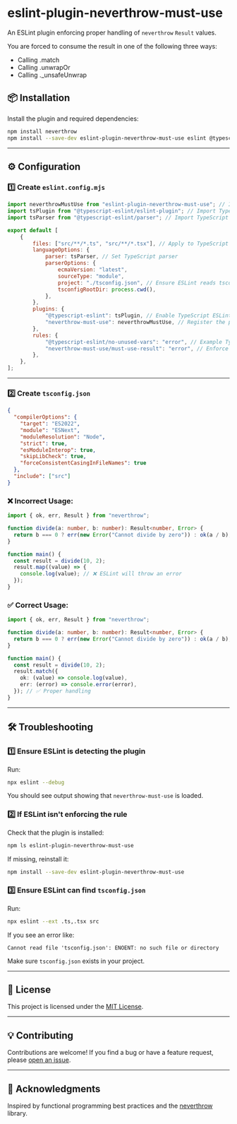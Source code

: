 # eslint-plugin-neverthrow-must-use

An ESLint plugin enforcing proper handling of `neverthrow` `Result` values.

You are forced to consume the result in one of the following three ways:

* Calling .match
* Calling .unwrapOr
* Calling ._unsafeUnwrap

## 📦 Installation

Install the plugin and required dependencies:

```sh
npm install neverthrow
npm install --save-dev eslint-plugin-neverthrow-must-use eslint @typescript-eslint/parser @typescript-eslint/eslint-plugin typescript
```

---

## ⚙️ Configuration

### **1️⃣ Create `eslint.config.mjs`**

```js
import neverthrowMustUse from "eslint-plugin-neverthrow-must-use"; // Import plugin
import tsPlugin from "@typescript-eslint/eslint-plugin"; // Import TypeScript plugin
import tsParser from "@typescript-eslint/parser"; // Import TypeScript parser

export default [
	{
		files: ["src/**/*.ts", "src/**/*.tsx"], // Apply to TypeScript files
		languageOptions: {
			parser: tsParser, // Set TypeScript parser
			parserOptions: {
				ecmaVersion: "latest",
				sourceType: "module",
				project: "./tsconfig.json", // Ensure ESLint reads tsconfig
				tsconfigRootDir: process.cwd(),
			},
		},
		plugins: {
			"@typescript-eslint": tsPlugin, // Enable TypeScript ESLint rules
			"neverthrow-must-use": neverthrowMustUse, // Register the plugin
		},
		rules: {
			"@typescript-eslint/no-unused-vars": "error", // Example TypeScript rule
			"neverthrow-must-use/must-use-result": "error", // Enforce `neverthrow` rule
		},
	},
];
```

---

### **2️⃣ Create `tsconfig.json`**

```json
{
  "compilerOptions": {
    "target": "ES2022",
    "module": "ESNext",
    "moduleResolution": "Node",
    "strict": true,
    "esModuleInterop": true,
    "skipLibCheck": true,
    "forceConsistentCasingInFileNames": true
  },
  "include": ["src"]
}
```

### ❌ Incorrect Usage:
```ts
import { ok, err, Result } from "neverthrow";

function divide(a: number, b: number): Result<number, Error> {
  return b === 0 ? err(new Error("Cannot divide by zero")) : ok(a / b);
}

function main() {
  const result = divide(10, 2);
  result.map((value) => {
    console.log(value); // ❌ ESLint will throw an error
  });
}
```

### ✅ Correct Usage:
```ts
import { ok, err, Result } from "neverthrow";

function divide(a: number, b: number): Result<number, Error> {
  return b === 0 ? err(new Error("Cannot divide by zero")) : ok(a / b);
}

function main() {
  const result = divide(10, 2);
  result.match({
    ok: (value) => console.log(value),
    err: (error) => console.error(error),
  }); // ✅ Proper handling
}
```

---

## 🛠 **Troubleshooting**

### **1️⃣ Ensure ESLint is detecting the plugin**
Run:
```sh
npx eslint --debug
```
You should see output showing that `neverthrow-must-use` is loaded.

### **2️⃣ If ESLint isn't enforcing the rule**
Check that the plugin is installed:
```sh
npm ls eslint-plugin-neverthrow-must-use
```
If missing, reinstall it:
```sh
npm install --save-dev eslint-plugin-neverthrow-must-use
```

### **3️⃣ Ensure ESLint can find `tsconfig.json`**
Run:
```sh
npx eslint --ext .ts,.tsx src
```
If you see an error like:
```
Cannot read file 'tsconfig.json': ENOENT: no such file or directory
```
Make sure `tsconfig.json` exists in your project.

---

## 📜 License
This project is licensed under the [MIT License](LICENSE).

---

## 💡 Contributing
Contributions are welcome! If you find a bug or have a feature request, please [open an issue](https://github.com/tmountain/eslint-plugin-neverthrow-must-use/issues).

---

## 📢 Acknowledgments
Inspired by functional programming best practices and the [neverthrow](https://github.com/supermacro/neverthrow) library.

